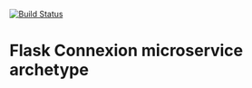 [![Build 
Status](https://travis-ci.com/elixir-cloud-aai/archetype-flask-connexion.svg?branch=master)](https://travis-ci.com/elixir-cloud-aai/archetype-flask-connexion)

# Flask Connexion microservice archetype


